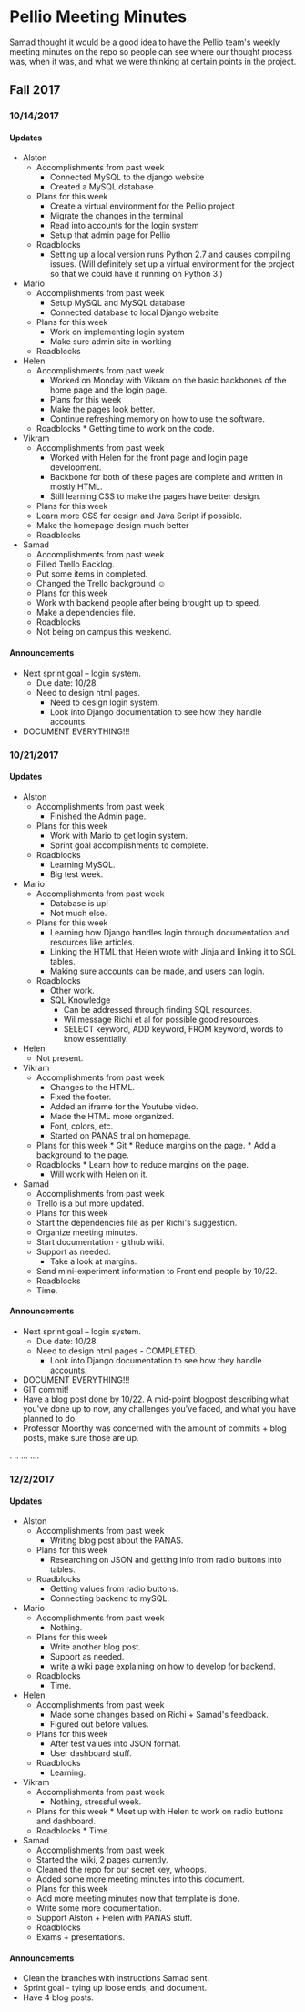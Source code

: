 # Pellio Meeting Minutes 

Samad thought it would be a good idea to have the Pellio team's weekly meeting minutes on the repo so people can see where our thought process was, when it was, and what we were thinking at certain points in the project.

## Fall 2017

### 10/14/2017
#### Updates 
* Alston
   * Accomplishments from past week
      * Connected MySQL to the django website
      * Created a MySQL database.
  * Plans for this week
      * Create a virtual environment for the Pellio project
      * Migrate the changes in the terminal
      * Read into accounts for the login system
      * Setup that admin page for Pellio
   * Roadblocks 
      * Setting up a local version runs Python 2.7 and causes compiling issues. (Will definitely set up a virtual environment for the project so that we could have it running on Python 3.)
* Mario
   * Accomplishments from past week
      * Setup MySQL and MySQL database
      * Connected database to local Django website
   * Plans for this week 
      * Work on implementing login system
      * Make sure admin site in working
   * Roadblocks 
* Helen 
   * Accomplishments from past week
      * Worked on Monday with Vikram on the basic backbones of the home page and the login page.
      * Plans for this week 
      * Make the pages look better.
      * Continue refreshing memory on how to use the software.
   * Roadblocks
    	 * Getting time to work on the code.
 * Vikram 
   * Accomplishments from past week
      * Worked with Helen for the front page and login page development.
      * Backbone for both of these pages are complete and written in mostly HTML.
      * Still learning CSS to make the pages have better design.
   *	Plans for this week 
      *	Learn more CSS for design and Java Script if possible.
      * Make the homepage design much better
   *	Roadblocks 
 * Samad
   *	Accomplishments from past week
      *	Filled Trello Backlog. 
      *	Put some items in completed. 
      *	Changed the Trello background ☺ 
   *	Plans for this week 
      *	Work with backend people after being brought up to speed. 
      * Make a dependencies file. 
   *	Roadblocks 
      * Not being on campus this weekend. 
#### Announcements 
* Next sprint goal – login system. 
   *	Due date: 10/28. 
   * Need to design html pages. 
      * Need to design login system. 
      * Look into Django documentation to see how they handle accounts. 
* DOCUMENT EVERYTHING!!!

### 10/21/2017
#### Updates 
* Alston
   * Accomplishments from past week
      * Finished the Admin page.
  * Plans for this week
      * Work with Mario to get login system. 
      * Sprint goal accomplishments to complete. 
   * Roadblocks 
      * Learning MySQL. 
      * Big test week. 
* Mario
   * Accomplishments from past week
      * Database is up! 
      * Not much else. 
   * Plans for this week 
      * Learning how Django handles login through documentation and resources like articles.  
      * Linking the HTML that Helen wrote with Jinja and linking it to SQL tables. 
      * Making sure accounts can be made, and users can login. 
   * Roadblocks 
      * Other work. 
      * SQL Knowledge 
          * Can be addressed through finding SQL resources. 
          * Wil message Richi et al for possible good resources. 
          * SELECT keyword, ADD keyword, FROM keyword, words to know essentially. 
* Helen 
   * Not present. 
* Vikram 
   * Accomplishments from past week
      * Changes to the HTML. 
      * Fixed the footer. 
      * Added an iframe for the Youtube video. 
      * Made the HTML more organized. 
      * Font, colors, etc. 
      * Started on PANAS trial on homepage. 
   *	Plans for this week 
      *	Git 
      * Reduce margins on the page. 
      * Add a background to the page. 
   *	Roadblocks 
      * Learn how to reduce margins on the page. 
          * Will work with Helen on it. 
 * Samad
   *	Accomplishments from past week
      *	Trello is a but more updated. 
   *	Plans for this week 
      *	Start the dependencies file as per Richi's suggestion. 
      * Organize meeting minutes. 
      * Start documentation - github wiki. 
      * Support as needed. 
          * Take a look at margins. 
      * Send mini-experiment information to Front end people by 10/22. 
   *	Roadblocks 
      * Time. 
#### Announcements 
* Next sprint goal – login system. 
   *	Due date: 10/28. 
   * Need to design html pages - COMPLETED.  
      * Look into Django documentation to see how they handle accounts. 
* DOCUMENT EVERYTHING!!!
* GIT commit! 
* Have a blog post done by 10/22. A mid-point blogpost describing what you've done up to now, any challenges you've faced, and what you have planned to do. 
* Professor Moorthy was concerned with the amount of commits + blog posts, make sure those are up. 

.
..
...
....

### 12/2/2017
#### Updates 
* Alston
   * Accomplishments from past week
      * Writing blog post about the PANAS. 
  * Plans for this week
      *  Researching on JSON and getting info from radio buttons into tables. 
   * Roadblocks 
      *  Getting values from radio buttons. 
      *  Connecting backend to mySQL. 
* Mario
   * Accomplishments from past week
      * Nothing. 
   * Plans for this week 
      * Write another blog post. 
      * Support as needed. 
      * write a wiki page explaining on how to develop for backend. 
   * Roadblocks 
      * Time. 
* Helen 
   * Accomplishments from past week
      * Made some changes based on Richi + Samad's feedback. 
      * Figured out before values. 
   * Plans for this week 
      * After test values into JSON format. 
      * User dashboard stuff. 
   * Roadblocks 
      * Learning. 
* Vikram 
   * Accomplishments from past week
      * Nothing, stressful week. 
   *	Plans for this week 
      *	Meet up with Helen to work on radio buttons and dashboard. 
   *	Roadblocks 
      * Time. 
 * Samad
   *	Accomplishments from past week
      *	Started the wiki, 2 pages currently. 
      * Cleaned the repo for our secret key, whoops. 
      * Added some more meeting minutes into this document. 
   *	Plans for this week 
      *	Add more meeting minutes now that template is done. 
      * Write some more documentation. 
      * Support Alston + Helen with PANAS stuff. 
   *	Roadblocks 
      * Exams + presentations. 
#### Announcements 
*  Clean the branches with instructions Samad sent. 
* Sprint goal - tying up loose ends, and document. 
* Have 4 blog posts. 
